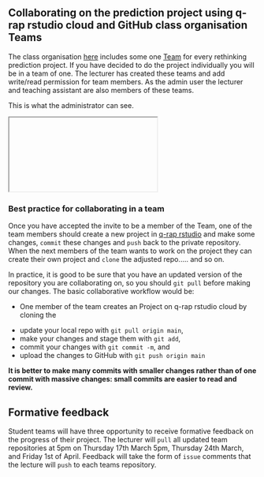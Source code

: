 ## Collaborating on the prediction project using q-rap rstudio cloud and GitHub class organisation Teams

The class organisation [here](https://github.com/Time-series-financial-econometrics)  includes some one [Team](https://docs.github.com/en/organizations/organizing-members-into-teams/about-teams) for every rethinking prediction project.  If you have decided to do the project individually you will be in a team of one.  The lecturer has created these teams and add write/read permission for team members.  As the admin user the lecturer and teaching assistant are also members of these teams. 

This is what the administrator can see.

<iframe>src=https://www.loom.com/share/d7522571754d49bf91bb1a400569fe74</iframe>    



### Best practice for collaborating in a team

Once you have accepted the invite to be a member of the Team, one of the team members should create a new project in [q-rap rstudio](https://sso.rstudio.cloud/q-rap)  and make some changes, `commit` these changes and `push` back to the private repository.  When the next members of the team wants to work on the project they can create their own project and `clone` the adjusted repo..... and so on.

In practice, it is good to be sure that you have an updated version of the repository you are collaborating on, so you should `git pull` before making our changes. The basic collaborative workflow would be:

* One member of the team creates an Project on q-rap rstudio cloud by cloning the 

- update your local repo with `git pull origin main`,
- make your changes and stage them with `git add`,
- commit your changes with `git commit -m`, and
- upload the changes to GitHub with `git push origin main`

**It is better to make many commits with smaller changes rather than of one commit with massive changes: small commits are easier to read and review.**



## Formative feedback

Student teams will have three opportunity to receive formative feedback on the progress of their project.  The lecturer will `pull` all updated team repositories at 5pm on Thursday 17th March 5pm, Thursday 24th March, and Friday 1st of April. Feedback will take the form of `issue` comments that the lecture will `push` to each teams repository.  

